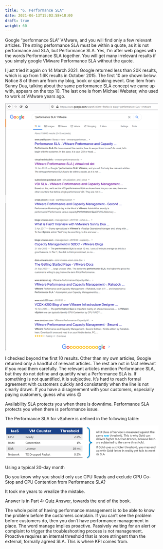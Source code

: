 ```yaml
---
title: "6. Performance SLA"
date: 2021-06-13T15:03:58+10:00
draft: true
weight: 60
---
```


Google “performance SLA” VMware, and you will find only a few relevant articles. The string performance SLA must be within a quote, as it is not performance and SLA, but Performance SLA. Yes, I’m after web pages with the words Performance SLA together. You will get many irrelevant results if you simply google VMware Performance SLA without the quote.

I just tried it again on 14 March 2021. Google returned less than 20K results, which is up from 1.6K results in October 2015. The first 10 are shown below. Notice 8 of them are from my blog, book or speaking event. One item from Sunny Dua, talking about the same performance SLA concept we came up with, appears on the top 10. The last one is from Michael Webster, who used to work at VMware years ago.

![](1.2.6-fig-1.png)

I checked beyond the first 10 results. Other than my own articles, Google returned only a handful of relevant articles. The rest are not in fact relevant if you read them carefully. The relevant articles mention Performance SLA, but they do not define and quantify what a Performance SLA is. If something is not quantified, it is subjective. It’s hard to reach formal agreement with customers quickly and consistently when the line is not clearly drawn. If you have a disagreement with your customers, especially paying customers, guess who wins 😊

Availability SLA protects you when there is downtime. Performance SLA protects you when there is performance issue. 

The Performance SLA for vSphere is defined in the following table:

![](1.2.6-fig-2.png)

Using a typical 30-day month

Do you know why you should only use CPU Ready and exclude CPU Co-Stop and CPU Contention from Performance SLA?

It took me years to vrealize the mistake.

Answer is in Part 4: Quiz Answer, towards the end of the book.

The whole point of having performance management is to be able to know the problem before the customers complain. If you can’t see the problem before customers do, then you don’t have performance management in place. The word manage implies proactive. Passively waiting for an alert or complaint to trigger the troubleshooting process is not management. Proactive requires an internal threshold that is more stringent than the external, formally agreed SLA. This is where KPI comes from. 